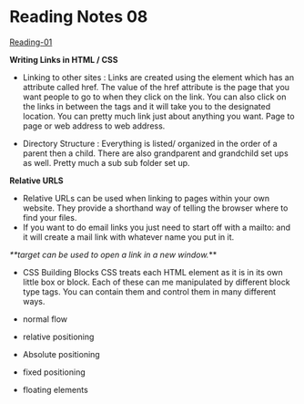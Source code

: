 
# Reading Notes 08   

[Reading-01](reading-notes.md)

**Writing Links in HTML / CSS**

- Linking to other sites : Links are created using the <a> element which has an attribute called href. The value of the href attribute is the page that you want people to go to when they click on the link. You can also click on the links in between the tags and it will take you to the designated location. You can pretty much link just about anything you want. Page to page or web address to web address.

- Directory Structure : Everything is listed/ organized in the order of a parent then a child. There are also grandparent and grandchild set ups as well. Pretty much a sub sub folder set up.

**Relative URLS**  
- Relative URLs can be used when linking to pages within your own website. They provide a shorthand way of telling the browser where to find your files.
- If you want to do email links you just need to start off with a mailto: and it will create a mail link with whatever name you put in it.

_**target can be used to open a link in a new window._** 

- CSS Building Blocks CSS treats each HTML element as it is in its own little box or block. Each of these can me manipulated by different block type tags. You can contain them and control them in many different ways.

- normal flow
- relative positioning
- Absolute positioning
- fixed positioning
- floating elements